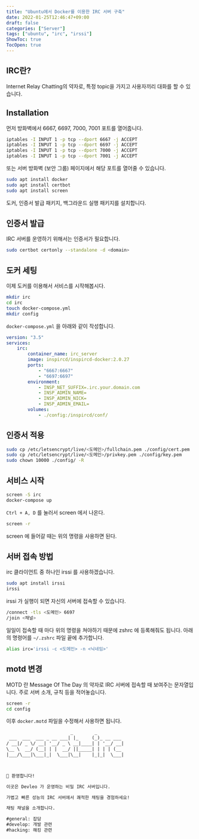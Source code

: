 ```yaml
---
title: "Ubuntu에서 Docker를 이용한 IRC 서버 구축"
date: 2022-01-25T12:46:47+09:00
draft: false
categories: ["Server"]
tags: ["ubuntu", "irc", "irssi"]
ShowToc: true
TocOpen: true
---
```



## IRC란?

Internet Relay Chatting의 약자로, 특정 topic을 가지고 사용자끼리 대화를 할 수 있습니다.

## Installation

먼저 방화벽에서 6667, 6697, 7000, 7001 포트를 열어줍니다.

```bash
iptables -I INPUT 1 -p tcp --dport 6667 -j ACCEPT
iptables -I INPUT 1 -p tcp --dport 6697 -j ACCEPT
iptables -I INPUT 1 -p tcp --dport 7000 -j ACCEPT
iptables -I INPUT 1 -p tcp --dport 7001 -j ACCEPT
```

또는 서버 방화벽 (보안 그룹) 페이지에서 해당 포트를 열어줄 수 있습니다.

```bash
sudo apt install docker
sudo apt install certbot
sudo apt install screen
```

도커, 인증서 발급 패키지, 백그라운드 실행 패키지를 설치합니다.

## 인증서 발급

IRC 서버를 운영하기 위해서는 인증서가 필요합니다.

```bash
sudo certbot certonly --standalone -d <domain>
```

## 도커 세팅

이제 도커를 이용해서 서비스를 시작해봅시다.

```bash
mkdir irc
cd irc
touch docker-compose.yml
mkdir config
```

`docker-compose.yml` 을 아래와 같이 작성합니다.

```yml {linenos=true}
version: "3.5"
services:
    irc:
        container_name: irc_server
        image: inspircd/inspircd-docker:2.0.27
        ports:
            - "6667:6667"
            - "6697:6697"
        environment:
            - INSP_NET_SUFFIX=.irc.your.domain.com
            - INSP_ADMIN_NAME=
            - INSP_ADMIN_NICK=
            - INSP_ADMIN_EMAIL=
        volumes:
            - ./config:/inspircd/conf/
```

## 인증서 적용

```bash
sudo cp /etc/letsencrypt/live/<도메인>/fullchain.pem ./config/cert.pem
sudo cp /etc/letsencrypt/live/<도메인>/privkey.pem ./config/key.pem
sudo chown 10000 ./config/ -R
```

## 서비스 시작

```bash
screen -S irc
docker-compose up
```

`Ctrl + A, D` 를 눌러서 screen 에서 나온다.

```bash
screen -r
```

screen 에 들어갈 때는 위의 명령을 사용하면 된다.

## 서버 접속 방법

irc 클라이언트 중 하나인 irssi 를 사용하겠습니다.

```bash
sudo apt install irssi
irssi
```

irssi 가 실행이 되면 자신의 서버에 접속할 수 있습니다.

```bash
/connect -tls <도메인> 6697
/join <채널>
```

일일이 접속할 때 마다 위의 명령을 쳐야하기 때문에 zshrc 에 등록해줘도 됩니다.
아래의 명령어를 `~/.zshrc` 파일 끝에 추가합니다.

```bash
alias irc='irssi -c <도메인> -n <닉네임>'
```

## motd 변경

MOTD 란 Message Of The Day 의 약자로 IRC 서버에 접속할 때 보여주는 문자열입니다.
주로 서버 소개, 규칙 등을 적어놓습니다.

```bash
screen -r
cd config
```

이후 `docker.motd` 파일을 수정해서 사용하면 됩니다.

```txt {linenos=true}
                        _        _
 ___  ___  ___ _ __ ___| |_     (_)_ __ ___
/ __|/ _ \/ __| '__/ _ \ __|____| | '__/ __|
\__ \  __/ (__| | |  __/ ||_____| | | | (__
|___/\___|\___|_|  \___|\__|    |_|_|  \___|



👋 환영합니다!

이곳은 Devleo 가 운영하는 비밀 IRC 서버입니다.

가볍고 빠른 성능의 IRC 서버에서 쾌적한 채팅을 경험하세요!

채팅 채널을 소개합니다.

#general: 잡담
#develop: 개발 관련
#hacking: 해킹 관련
```
